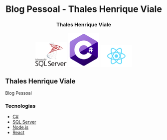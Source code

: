 <h1 align="center">
    Blog Pessoal - Thales Henrique Viale
</h1>

<h3 align="center">
    Thales Henrique Viale
</h3>


<p align="center">
  <img src="img/sqlserver.png" alt="Imagem da logo do SQL Server" width="20%">
  <img src="img/csharp.png" alt="Imagem da logo da linguagem de programação C# (CSharp)" width="20%">
  <img src="img/react.png" alt="Imagem da logo da linguagem de programação C# (CSharp)" width="20%">
</p>

## Thales Henrique Viale
Blog Pessoal

### Tecnologias
- [C#](https://docs.microsoft.com/pt-br/dotnet/csharp/)
- [SQL Server](https://www.microsoft.com/pt-br/sql-server/sql-server-downloads)
- [Node.js](https://nodejs.org/en/)
- [React](https://reactjs.org)
